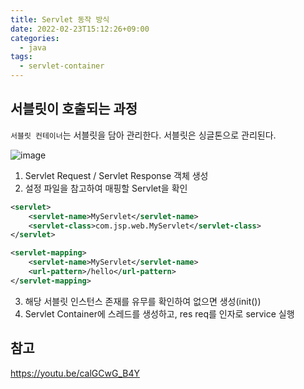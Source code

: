 ```yaml
---
title: Servlet 동작 방식
date: 2022-02-23T15:12:26+09:00
categories:
  - java
tags: 
  - servlet-container
---
```


## 서블릿이 호출되는 과정
`서블릿 컨테이너`는 서블릿을 담아 관리한다. 서블릿은 싱글톤으로 관리된다.

![image](https://user-images.githubusercontent.com/46465928/155554827-4e08d4c2-9239-4ec2-8522-c6c0b7ed0dac.png)

1. Servlet Request / Servlet Response 객체 생성
2. 설정 파일을 참고하여 매핑할 Servlet을 확인

```xml
<servlet>
    <servlet-name>MyServlet</servlet-name>
    <servlet-class>com.jsp.web.MyServlet</servlet-class>
</servlet>

<servlet-mapping>
    <servlet-name>MyServlet</servlet-name>
    <url-pattern>/hello</url-pattern>
</servlet-mapping>
```

3. 해당 서블릿 인스턴스 존재를 유무를 확인하여 없으면 생성(init())
4. Servlet Container에 스레드를 생성하고, res req를 인자로 service 실행


## 참고
https://youtu.be/calGCwG_B4Y
